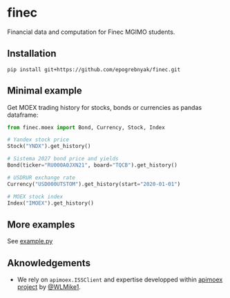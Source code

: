 # finec

Financial data and computation for Finec MGIMO students.


## Installation

```console
pip install git+https://github.com/epogrebnyak/finec.git
```

## Minimal example

Get MOEX trading history for stocks, bonds or currencies as pandas dataframe:

```python
from finec.moex import Bond, Currency, Stock, Index

# Yandex stock price
Stock("YNDX").get_history()

# Sistema 2027 bond price and yields
Bond(ticker="RU000A0JXN21", board="TQCB").get_history()

# USDRUR exchange rate
Currency("USD000UTSTOM").get_history(start="2020-01-01")

# MOEX stock index
Index("IMOEX").get_history()
```

## More examples

See [example.py](example.py)


## Aknowledgements

- We rely on `apimoex.ISSClient` and expertise developped within [apimoex project](https://github.com/WLM1ke/apimoex) by [@WLMike1](https://github.com/WLM1ke).

